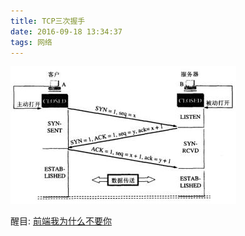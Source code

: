 ```yaml
---
title: TCP三次握手
date: 2016-09-18 13:34:37
tags: 网络
---
```



![三次握手](/images/TCP建立连接三次握手过程.jpg)

醒目: [前端我为什么不要你](http://www.html-js.com/article/jilewendapingtai-qianduanwoweishiyaobuyaoni%203709)